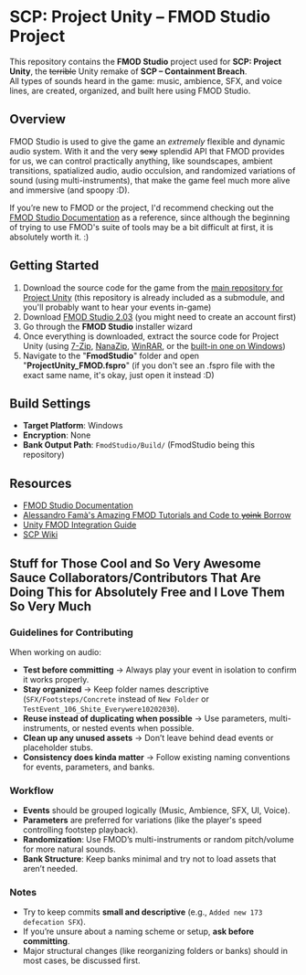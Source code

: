 # SCP: Project Unity – FMOD Studio Project

This repository contains the **FMOD Studio** project used for **SCP: Project Unity**, the ~~terrible~~ Unity remake of **SCP – Containment Breach**.  
All types of sounds heard in the game: music, ambience, SFX, and voice lines, are created, organized, and built here using FMOD Studio.

## Overview

FMOD Studio is used to give the game an *extremely* flexible and dynamic audio system. With it and the very ~~sexy~~ splendid API that FMOD provides for us, we can control practically anything, like soundscapes, ambient transitions, spatialized audio, audio occulsion, and randomized variations of sound (using multi-instruments), that make the game feel much more alive and immersive (and spoopy :D).

If you’re new to FMOD or the project, I'd recommend checking out the [FMOD Studio Documentation](https://www.fmod.com/resources/documentation-studio) as a reference, since although the beginning of trying to use FMOD's suite of tools may be a bit difficult at first, it is absolutely worth it. :)

## Getting Started

1. Download the source code for the game from the [main repository for Project Unity](https://github.com/Simoxus/scp-project-unity) (this repository is already included as a submodule, and you'll probably want to hear your events in-game)
2. Download [FMOD Studio 2.03](https://www.fmod.com/download#fmodstudio) (you might need to create an account first)
3. Go through the **FMOD Studio** installer wizard
4. Once everything is downloaded, extract the source code for Project Unity (using [7-Zip](https://www.7-zip.org/), [NanaZip](https://github.com/M2Team/NanaZip), [WinRAR](https://www.win-rar.com/start.html), or the [built-in one on Windows](https://support.microsoft.com/en-us/windows/zip-and-unzip-files-8d28fa72-f2f9-712f-67df-f80cf89fd4e5))
5. Navigate to the "**FmodStudio**" folder and open "**ProjectUnity_FMOD.fspro**" (if you don't see an .fspro file with the exact same name, it's okay, just open it instead :D)

## Build Settings

- **Target Platform**: Windows
- **Encryption**: None
- **Bank Output Path**: `FmodStudio/Build/` (FmodStudio being this repository)

## Resources

- [FMOD Studio Documentation](https://www.fmod.com/resources/documentation-studio)
- [Alessandro Famà's Amazing FMOD Tutorials and Code to ~~yoink~~ Borrow](https://alessandrofama.com/tutorials/fmod/unity/)
- [Unity FMOD Integration Guide](https://www.fmod.com/docs/2.03/unity)  
- [SCP Wiki](https://scp-wiki.wikidot.com/)

## Stuff for Those Cool and So Very Awesome Sauce Collaborators/Contributors That Are Doing This for Absolutely Free and I Love Them So Very Much

### Guidelines for Contributing

When working on audio:

- **Test before committing** → Always play your event in isolation to confirm it works properly.  
- **Stay organized** → Keep folder names descriptive (`SFX/Footsteps/Concrete` instead of `New Folder` or `TestEvent_106_Shite_Everywere10202030`).  
- **Reuse instead of duplicating when possible** → Use parameters, multi-instruments, or nested events when possible.  
- **Clean up any unused assets** → Don’t leave behind dead events or placeholder stubs.  
- **Consistency does kinda matter** → Follow existing naming conventions for events, parameters, and banks.

### Workflow

- **Events** should be grouped logically (Music, Ambience, SFX, UI, Voice).  
- **Parameters** are preferred for variations (like the player's speed controlling footstep playback).  
- **Randomization**: Use FMOD’s multi-instruments or random pitch/volume for more natural sounds.  
- **Bank Structure**: Keep banks minimal and try not to load assets that aren’t needed.  

### Notes

- Try to keep commits **small and descriptive** (e.g., `Added new 173 defecation SFX`).  
- If you’re unsure about a naming scheme or setup, **ask before committing**.  
- Major structural changes (like reorganizing folders or banks) should in most cases, be discussed first.
